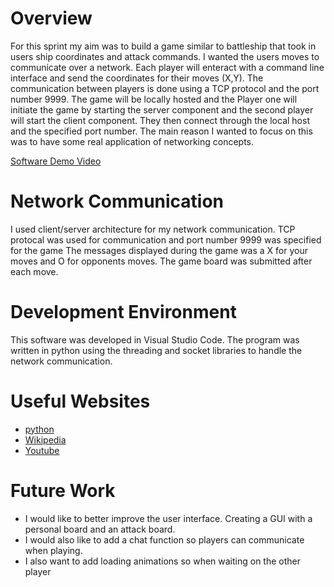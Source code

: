 # Overview

For this sprint my aim was to build a game similar to battleship that took in users ship coordinates and attack commands. I wanted the users moves to communicate over a network. Each player will
enteract with a command line interface and send the coordinates for their moves (X,Y). The communication between players is done using a TCP protocol and the port number 9999. The game will be locally hosted
and the Player one will initiate the game by starting the server component and the second player will start the client component. They then connect through the local host and the specified port number.
The main reason I wanted to focus on this was to have some real application of networking concepts.

[Software Demo Video](https://www.youtube.com/watch?v=z-2SK71_dwc)

# Network Communication

I used client/server architecture for my network communication.
TCP protocal was used for communication and port number 9999 was specified for the game
The messages displayed during the game was a X for your moves and O for opponents moves. The game board was submitted after each move.

# Development Environment

This software was developed in Visual Studio Code. The program was written in python using the threading and socket libraries to handle the network communication.

# Useful Websites

- [python](https://docs.python.org/3.6/library/socket.html)
- [Wikipedia](https://en.wikipedia.org/wiki/Client%E2%80%93server_model)
- [Youtube](https://www.youtube.com/watch?v=YwWfKitB8aA)

# Future Work

- I would like to better improve the user interface. Creating a GUI with a personal board and an attack board.
- I would also like to add a chat function so players can communicate when playing.
- I also want to add loading animations so when waiting on the other player
